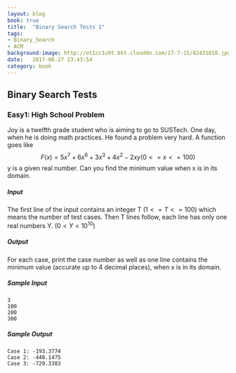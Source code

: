 ```yaml
---
layout: blog
book: true
title:  "Binary Search Tests 1"
tags:
- Binary_Search
- ACM
background-image: http://ot1cc1u9t.bkt.clouddn.com/17-7-15/82431810.jpg
date:   2017-06-27 23:43:54
category: book
---
```


## Binary Search Tests

### Easy1: High School Problem

Joy is a twelfth grade student who is aiming to go to SUSTech. One day, when he is doing math practices. He found a problem very hard. A function goes like 
$$
F(x) = 5x^{7}+6x^{6}+3x^{3}+4x^{2}-2xy (0 <= x <=100)
$$
y is a given real number. Can you find the minimum value when x is in its domain.

##### Input

The first line of the input contains an integer T $(1<=T<=100)$  which means the number of test cases. Then T lines follow, each line has only one real numbers Y. $( 0 < Y < 10^{10} )$

##### Output

For each case, print the case number as well as one line contains the minimum value (accurate up to 4 decimal places), when x is in its domain.

##### Sample Input

```
3
100
200
300
```

##### Sample Output

```
Case 1: -193.3774
Case 2: -448.1475
Case 3: -729.3383
```

